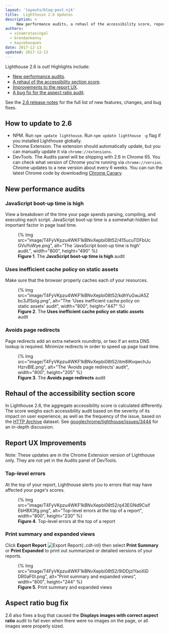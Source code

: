 ```yaml
---
layout: 'layouts/blog-post.njk'
title:  Lighthouse 2.6 Updates
description: >
     New performance audits, a rehaul of the accessibility score, report UX improvements, and bug fixes.
authors:
  - vinamratasingal
  - brendankenny
  - kaycebasques
date: 2017-12-13
updated: 2017-12-13
---
```




Lighthouse 2.6 is out! Highlights include:

* [New performance audits](#perf).
* [A rehaul of the accessibility section score](#a11y).
* [Improvements to the report UX](#report-ux).
* [A bug fix for the aspect ratio audit](#bug-fix).

See the [2.6 release notes][RN] for the full list of new features, changes,
and bug fixes.

## How to update to 2.6 

* NPM. Run `npm update lighthouse`. Run `npm update lighthouse -g` flag if you installed
  Lighthouse globally.
* Chrome Extension. The extension should automatically update, but you can manually update it
  via `chrome://extensions`.
* DevTools. The Audits panel will be shipping with 2.6 in Chrome 65. You can check what version
  of Chrome you're running via `chrome://version`. Chrome updates to a new version about every
  6 weeks. You can run the latest Chrome code by downloading [Chrome Canary][Canary].

## New performance audits 

### JavaScript boot-up time is high 

View a breakdown of the time your page spends parsing, compiling, and executing each script.
JavaScript boot-up time is a somewhat-hidden but important factor in page load time.

<figure>
  {% Img src="image/T4FyVKpzu4WKF1kBNvXepbi08t52/415ucuTDFbUcGVuYoWye.png", alt="The 'JavaScript boot-up time is high' audit.", width="800", height="490" %}
  <figcaption>
    <b>Figure 1</b>. The <b>JavaScript boot-up time is high</b> audit
  </figcaption>
</figure>

### Uses inefficient cache policy on static assets

Make sure that the browser properly caches each of your resources.

<figure>
  {% Img src="image/T4FyVKpzu4WKF1kBNvXepbi08t52/kdhYuGwJA5Zbc3JfSolg.png", alt="The 'Uses inefficient cache policy on static assets' audit", width="800", height="447" %}
  <figcaption>
    <b>Figure 2</b>. The <b>Uses inefficient cache policy on static assets</b> audit
  </figcaption>
</figure>

### Avoids page redirects

Page redirects add an extra network roundtrip, or two if an extra DNS lookup is required.
Minimize redirects in order to speed up page load time.

<figure>
  {% Img src="image/T4FyVKpzu4WKF1kBNvXepbi08t52/itm8IKvqwchJuHzrvBlE.png", alt="The 'Avoids page redirects' audit", width="800", height="205" %}
  <figcaption>
    <b>Figure 3</b>. The <b>Avoids page redirects</b> audit
  </figcaption>
</figure>

## Rehaul of the accessibility section score

In Lighthouse 2.6, the aggregate accessibility score is calculated differently. The score weighs
each accessibility audit based on the severity of its impact on user experience, as well as the
frequency of the issue, based on the [HTTP Archive](http://httparchive.org/) dataset. See
[googlechrome/lighthouse/issues/3444](https://github.com/GoogleChrome/lighthouse/issues/3444)
for an in-depth discussion.

## Report UX Improvements 

Note: These updates are in the Chrome Extension version of Lighthouse only. They are not yet
in the Audits panel of DevTools.

### Top-level errors

At the top of your report, Lighthouse alerts you to errors that may have affected your page's
scores.


<figure>
  {% Img src="image/T4FyVKpzu4WKF1kBNvXepbi08t52/q43EGNd9CsifEbHBX3fg.png", alt="Top-level errors at the top of a report", width="800", height="230" %}
  <figcaption>
    <b>Figure 4</b>. Top-level errors at the top of a report
  </figcaption>
</figure>

### Print summary and expanded views

Click **Export Report** ![Export Report][Export]{:.cdt-inl} then select **Print Summary** or
**Print Expanded** to print out summarized or detailed versions of your reports.



<figure>
  {% Img src="image/T4FyVKpzu4WKF1kBNvXepbi08t52/9iDDjzIYaoXiDDR0aF0I.png", alt="Print summary and expanded views", width="800", height="244" %}
  <figcaption>
    <b>Figure 5</b>. Print summary and expanded views
  </figcaption>
</figure>

## Aspect ratio bug fix

2.6 also fixes a bug that caused the **Displays images with correct aspect ratio** audit to fail
even when there were no images on the page, or all images were properly sized.


[cdt]: /web/tools/lighthouse/#devtools
[node]: https://github.com/GoogleChrome/lighthouse#using-programmatically
[cli]: /web/tools/lighthouse/#cli
[ce]: /web/tools/lighthouse/#extension
[rn]: https://github.com/GoogleChrome/lighthouse/releases/tag/v2.6.0
[canary]: https://www.google.com/chrome/browser/canary.html
[export]: /web/updates/images/2017/12/export-report.png